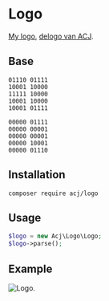 # Logo

[My logo](https://acjs.net/logo/), [delogo van ACJ](https://deidee.nl/acj).

## Base

```binary
01110 01111
10001 10000
11111 10000
10001 10000
10001 01111

00000 01111
00000 00001
00000 00001
00000 10001
00000 01110
```

## Installation

```shell
composer require acj/logo
```

## Usage

```php
$logo = new Acj\Logo\Logo;
$logo->parse();
```

## Example

![Logo.](https://acjs.net/kabk/eindexamen/GODekkerACJ2.png)